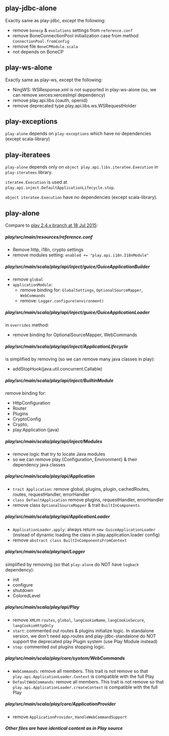 ## play-jdbc-alone
Exactly same as play-jdbc, except the following:
+ remove `bonecp` & `evolutions` settings from `reference.conf`
+ remove BoneConnectionPool initialization case from method `ConnectionPool.fromConfig`
+ remove file `BoneCPModule.scala`
+ not depends on BoneCP

## play-ws-alone
Exactly same as play-ws, except the following:
+ NingWS: WSResponse.xml is not supported in play-ws-alone (so, we can remove xerces:xercesImpl dependency)
+ remove play.api.libs.{oauth, openid}
+ remove deprecated type play.api.libs.ws.WSRequestHolder

## play-exceptions
`play-alone` depends on `play-exceptions` which have no dependencies (except scala-library)

## play-iteratees
`play-alone` depends only on `object play.api.libs.iteratee.Execution` in `play-iteratees` library.

`iteratee.Execution` is used at `play.api.inject.DefaultApplicationLifecycle.stop`.

`object iteratee.Execution` have no dependencies (except scala-library).

## play-alone
Compare to [play 2.4.x branch at 18 Jul 2015](https://github.com/playframework/playframework/tree/3bf2c14/framework/src/play):

##### play/src/main/resources/reference.conf
+ Remove http, i18n, crypto settings
+ remove modules setting: `enabled += "play.api.i18n.I18nModule"`

##### play/src/main/scala/play/api/inject/guice/GuiceApplicationBuilder
 + remove `global`
 + `applicationModule`:
 	- remove binding for: `GlobalSettings`, `OptionalSourceMapper`, `WebCommands`
 	- remove: `Logger.configure(environment)`

##### play/src/main/scala/play/api/inject/guice/GuiceApplicationLoader
in `overrides` method:
+ remove binding for OptionalSourceMapper, WebCommands

##### play/src/main/scala/play/api/inject/ApplicationLifecycle
is simplified by removing (so we can remove many java classes in play):
+ addStopHook(java.util.concurrent.Callable)

##### play/src/main/scala/play/api/inject/BuiltinModule
remove binding for:
+ HttpConfiguration
+ Router
+ Plugins
+ CryptoConfig
+ Crypto,
+ play.Application (java)

##### play/src/main/scala/play/api/inject/Modules
+ remove logic that try to locate Java modules
+ so we can remove play.{Configuration, Environment} & their dependency java classes

##### play/src/main/scala/play/api/Application
+ `trait Application`: remove global, plugins, plugin, cachedRoutes, routes, requestHandler, errorHandler
+ `class DefaultApplication` remove plugins, requestHandler, errorHandler
+ remove class `OptionalSourceMapper` & trait `BuiltInComponents`

##### play/src/main/scala/play/api/ApplicationLoader
+ `ApplicationLoader.apply`: always return `new GuiceApplicationLoader`
(instead of dynamic loading the class in play.application.loader config)
+ remove `abstract class BuiltInComponentsFromContext`

##### play/src/main/scala/play/api/Logger
simplified by removing (so that `play-alone` do NOT have `logback` dependency):
+ init
+ configure
+ shutdown
+ ColoredLevel

##### play/src/main/scala/play/api/Play
+ remove `XML`m `routes`, `global`, `langCookieName`, `langCookieSecure`, `langCookieHttpOnly`
+ `start`: commented out routes & plugins initialize logic.
In standalone version, we don't need app.routes
and play-jdbc-standalone do NOT support the deprecated play Plugin system
(use Play Module instead)
+ `stop`: commented out plugins stopping logic.

##### play/src/main/scala/play/core/system/WebCommands
+ `WebCommands`: remove all members.
This trait is not remove so that `play.api.ApplicationLoader.Context` is compatible with the full Play
+ `DefaultWebCommands`: remove all members.
This trait is not remove so that `play.api.ApplicationLoader.createContext` is compatible with the full Play

##### play/src/main/scala/play/core/ApplicationProvider
+ remove `ApplicationProvider`, `HandleWebCommandSupport`

##### Other files are have identical content as in Play source
